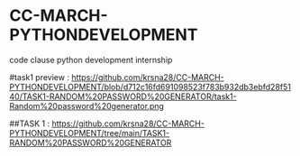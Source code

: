 # CC-MARCH-PYTHONDEVELOPMENT
 code clause python development internship
 


#task1 preview : https://github.com/krsna28/CC-MARCH-PYTHONDEVELOPMENT/blob/d712c16fd691098523f783b932db3ebfd28f5140/TASK1-RANDOM%20PASSWORD%20GENERATOR/task1-Random%20password%20generator.png

##TASK 1 : https://github.com/krsna28/CC-MARCH-PYTHONDEVELOPMENT/tree/main/TASK1-RANDOM%20PASSWORD%20GENERATOR
